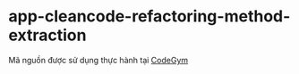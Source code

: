 
# app-cleancode-refactoring-method-extraction
Mã nguồn được sử dụng thực hành tại [CodeGym](https://codegym.vn)
